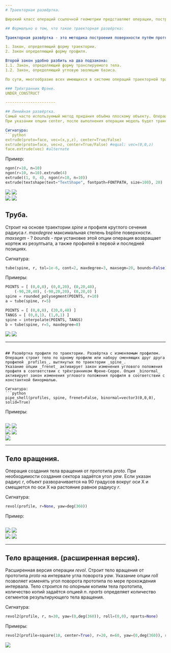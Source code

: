 ```yaml
---
# Траекторная развёртка.

Широкий класс операций ссылочной геометрии представляют операции, построения тела путём трансляции (англ. sweep) некоторого профиля или семейства профилей (_profile_, _profiles_) вдоль заданной траектории _spine_.

## Формально о том, что такое траекторная развёртка:

Траекторная развёртка - это методика построения поверхности путём протягивания профиля вдоль траектории. В общем случае вид профиля непостояннен и может меняться по определённым законам. Таким образом, относительно того, как профиль протягивается вдоль траектории существует два вопроса, или, иными словами, мы должны определить два закона, а именно:

1. Закон, определяющий форму траектории.
2. Закон определяющий форму профиля.

Второй закон удобно разбить на два подзакона: 
1.1. Закон, определяющий форму транслируемого тела.
1.2. Закон, определяющий угловую эволюцию базиса.

По сути, многообразие всех имеющихся в системе операций траекторной трансляции - суть разные формы ответов на эти вопросы. 

### Трёхгранник Фрэне.
UNDER_CONSTRUCT

----------------------

## Линейная развёртка.
Самый часто используемый метод придания объёма плоскому объекту. Операция разворачивает плоское тело _face_ по вектору _vec_. Если вместо вектора указать одну координату, модель будет вытянута в положительном направлении оси Z.
При указании опции center, после выполнения операции модель будет транслирована в направлении обратном vec на его половинную длину.

Сигнатура:
```python
extrude(proto=face, vec=(x,y,z), center=True/False)
extrude(proto=face, vec=z, center=True/False) #equal: vec=(0,0,z)
face.extrude(vec) #alternate
```

Пример:
```python
ngon(r=10, n=10)
ngon(r=10, n=10).extrude(4)
extrude((1, 0, 4), ngon(r=10, n=10))
extrude(textshape(text="TextShape", fontpath=FONTPATH, size=100), 20)
```

![](../images/generic/extrude0.png)
![](../images/generic/extrude1.png)  
![](../images/generic/extrude2.png)
![](../images/generic/extrude3.png)

## Труба.
Строит на основе траектории _spine_ и профиля круглого сечения радиуса _r_.
_maxdegree_ максимальная степень bspline поверхности.
_maxsegm_ - ?
_bounds_ - при установке этой опции операция возвращает кортеж из резултьата, а также профилей в первой и последней позициях.
 
Сигнатура:
```python
tube(spine, r, tol=1e-6, cont=2, maxdegree=3, maxsegm=20, bounds=False):
```

Примеры:
```python
POINTS = [ (0,0,0), (0,0,20), (0,20,40),
	(-90,20,40), (-90,20,20), (0,20,0) ]
spine = rounded_polysegment(POINTS, r=10)
a = tube(spine, r=5) 

POINTS = [ (0,0,0), (20,0,40) ]
TANGS = [ (0,0,1), (1,0,1) ]
spine = interpolate(POINTS, TANGS)
b = tube(spine, r=5, maxdegree=8)
```
![](../images/generic/tube0.png)
![](../images/generic/tube1.png)

---
```

## Развёртка профиля по траектории. Развёртка с изменяемым профилем.
Операция строит тело по одному профилю или набору сменяющих друг друга профилей _profiles_, вытянутых по траектории _spine_.
Указание опции _frenet_ активирует закон изменения углового положения профиля в соответствии с трёхгранником Френе-Серре. Опция _binormal_ активирует закон изменения углового положения профиля в соответствии с константной бинормалью.

Сигнатура:
```python
pipe_shell(profiles, spine, frenet=False, binormal=vector3(0,0,0), solid=True)
```

Примеры:
```python
```

![](../images/generic/sweep0.png)
![](../images/generic/sweep1.png)  
![](../images/generic/sweep2.png)
![](../images/generic/sweep3.png)  
![](../images/generic/sweep4.png)

---
## Тело вращения.
Операция создания тела вращения от прототипа _proto_. При необходимости создания сектора задаётся угол _yaw_.
Если указан радиус _r_, объект разворачивается на 90 градусов вокруг оси X и смещается по оси X на растояние равное радиусу _r_.

Сигнатура:
```python
revol(profile, r=None, yaw=deg(360))
```

Пример:
```python
```

![](../images/generic/revol0.png)
![](../images/generic/revol1.png)  
![](../images/generic/revol2.png)
![](../images/generic/revol3.png)  

---
## Тело вращения. (расширенная версия).
Расширенная версия операции _revol_. Строит тело вращения от прототипа _proto_ на интервале угла поворота _yaw_. Указание опции _roll_ позволяет изменять угол поворота прототипа по мере прохождения интервала. Тело строится по опорным копиям тела прототипа, количество копий задаётся опцией _n_. _nparts_ определяет количество сегментов результирующего тела вращения.

Сигнатура:
```python
revol2(profile, r, n=30, yaw=(0,deg(360)), roll=(0,0), nparts=None)
```

Примеры:
```python
revol2(profile=square(10, center=True), r=20, n=60, yaw=(0,deg(360)), roll=(0,deg(360)))
```

![](../images/generic/revol20.png)
